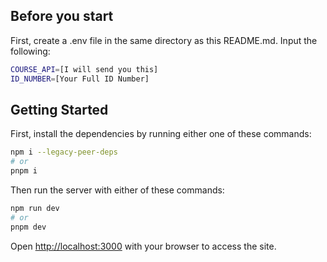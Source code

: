 ## Before you start

First, create a .env file in the same directory as this README.md. Input the following:
```bash
COURSE_API=[I will send you this]
ID_NUMBER=[Your Full ID Number]
```

## Getting Started

First, install the dependencies by running either one of these commands:
```bash
npm i --legacy-peer-deps
# or
pnpm i
```

Then run the server with either of these commands:

```bash
npm run dev
# or
pnpm dev
```

Open [http://localhost:3000](http://localhost:3000) with your browser to access the site.